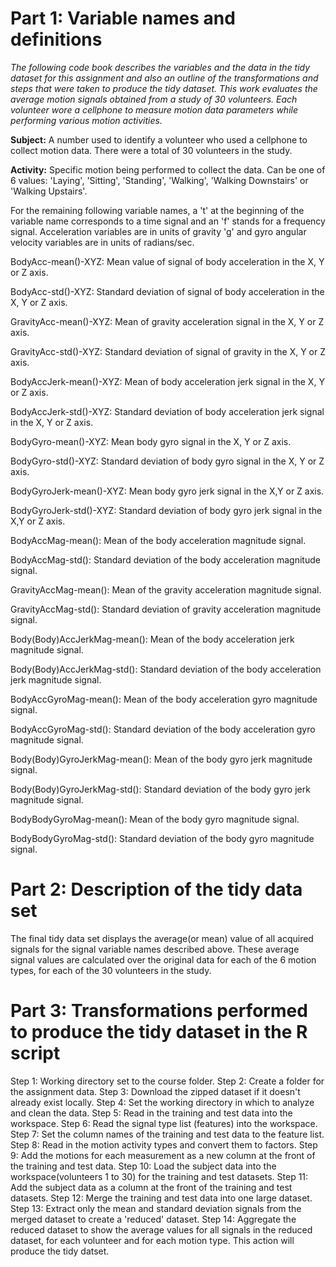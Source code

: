 # Part 1:  Variable names and definitions

*The following code book describes the variables and the data in the tidy
dataset for this assignment and also an outline of the transformations and
steps that were taken to produce the tidy dataset.  This work evaluates the
average motion signals obtained from a study of 30 volunteers.  Each volunteer
wore a cellphone to measure motion data parameters while performing various 
motion activities.*


**Subject:** A number used to identify a volunteer who used a cellphone
             to collect motion data.  There were a total of 30 volunteers in
	     the study.

**Activity:**  Specific motion being performed to collect the data.  Can be 
	       one of 6 values:  'Laying', 'Sitting', 'Standing', 'Walking',
	       'Walking Downstairs' or 'Walking Upstairs'.


	
For the remaining following variable names, a 't' at the beginning of 
the variable name corresponds to a time signal and an 'f' stands for 
a frequency signal. Acceleration variables are in units of gravity 'g'
and gyro angular velocity variables are in units of radians/sec. 



BodyAcc-mean()-XYZ: Mean value of signal of body acceleration
in the X, Y or Z axis.

BodyAcc-std()-XYZ: Standard deviation of signal of body acceleration
in the X, Y or Z axis.
	
GravityAcc-mean()-XYZ: Mean of gravity acceleration signal in the
X, Y or Z axis.

GravityAcc-std()-XYZ: Standard deviation of signal of gravity in 
the X, Y or Z axis. 

BodyAccJerk-mean()-XYZ: Mean of body acceleration jerk signal in 
the X, Y or Z axis.

BodyAccJerk-std()-XYZ: Standard deviation of body acceleration jerk
signal in the X, Y or Z axis.

BodyGyro-mean()-XYZ: Mean body gyro signal in the X, Y or Z axis.

BodyGyro-std()-XYZ: Standard deviation of body gyro signal in the
X, Y or Z axis.

BodyGyroJerk-mean()-XYZ: Mean body gyro jerk signal in the X,Y or
Z axis.

BodyGyroJerk-std()-XYZ: Standard deviation of body gyro jerk signal
in the X,Y or Z axis.
	
BodyAccMag-mean(): Mean of the body acceleration magnitude
signal.

BodyAccMag-std(): Standard deviation of the body acceleration 
magnitude signal.

GravityAccMag-mean():  Mean of the gravity acceleration magnitude
signal.

GravityAccMag-std():   Standard deviation of gravity acceleration magnitude
signal.

Body(Body)AccJerkMag-mean(): Mean of the body acceleration jerk 
magnitude signal.

Body(Body)AccJerkMag-std(): Standard deviation of the body 
acceleration jerk magnitude signal.

BodyAccGyroMag-mean():  Mean of the body acceleration gyro magnitude
signal.

BodyAccGyroMag-std():  Standard deviation of the body acceleration gyro
magnitude signal.

Body(Body)GyroJerkMag-mean(): Mean of the body gyro jerk magnitude 
signal.

Body(Body)GyroJerkMag-std(): Standard deviation of the body gyro jerk 
magnitude signal.

BodyBodyGyroMag-mean(): Mean of the body gyro magnitude signal.

BodyBodyGyroMag-std(): Standard deviation of the body gyro magnitude
signal.
	
	
# Part 2:  Description of the tidy data set

The final tidy data set displays the average(or mean) value of all acquired 
signals for the signal variable names described above.  These average
signal values are calculated over the original data for each of the 6 motion 
types, for each of the 30 volunteers in the study.  


# Part 3:  Transformations performed to produce the tidy dataset in the R script

	 	
Step 1: Working directory set to the course folder.
Step 2: Create a folder for the assignment data.
Step 3: Download the zipped dataset if it doesn't already exist locally.
Step 4: Set the working directory in which to analyze and clean the data.
Step 5: Read in the training and test data into the workspace.
Step 6: Read the signal type list (features) into the workspace.
Step 7: Set the column names of the training and test data to the 
	feature list.
Step 8: Read in the motion activity types and convert them to factors.
Step 9: Add the motions for each measurement as a new column at the front
	of the training and test data.
Step 10: Load the subject data into the workspace(volunteers 1 to 30) for
	 the training and test datasets.
Step 11: Add the subject data as a column at the front of the training
	 and test datasets.
Step 12: Merge the training and test data into one large dataset.
Step 13: Extract only the mean and standard deviation signals from
	 the merged dataset to create a 'reduced' dataset.
Step 14: Aggregate the reduced dataset to show the average values for
	 all signals in the reduced dataset, for each volunteer and for
	 each motion type.  This action will produce the tidy datset.

	 
	     
 


	 
	

	 

